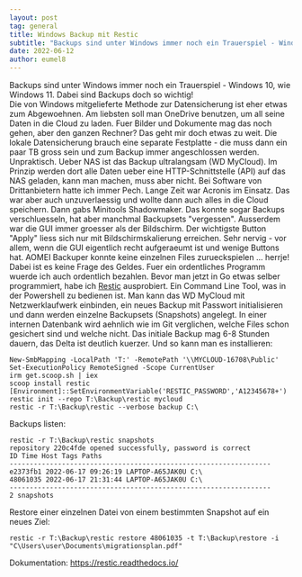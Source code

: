 ```yaml
---
layout: post
tag: general
title: Windows Backup mit Restic
subtitle: "Backups sind unter Windows immer noch ein Trauerspiel - Windows 10, wie Windows 11. Dabei sind Backups doch so wichtig!"
date: 2022-06-12
author: eumel8
---
```


Backups sind unter Windows immer noch ein Trauerspiel - Windows 10, wie Windows 11. Dabei sind Backups doch so wichtig! 
<br/>
Die von Windows mitgelieferte Methode zur Datensicherung ist eher etwas zum Abgewoehnen. Am liebsten soll man OneDrive benutzen, um all seine Daten in die Cloud zu laden. Fuer Bilder und Dokumente mag das noch gehen, aber den ganzen Rechner? Das geht mir doch etwas zu weit.
Die lokale Datensicherung brauch eine separate Festplatte - die muss dann ein paar TB gross sein und zum Backup immer angeschlossen werden. Unpraktisch. Ueber NAS ist das Backup ultralangsam (WD MyCloud). Im Prinzip werden dort alle Daten ueber eine HTTP-Schnittstelle (API) auf das NAS geladen, kann man machen, muss aber nicht.
Bei Software von Drittanbietern hatte ich immer Pech. Lange Zeit war Acronis im Einsatz. Das war aber auch unzuverlaessig und wollte dann auch alles in die Cloud speichern. Dann gabs Minitools Shadowmaker. Das konnte sogar Backups verschluesseln, hat aber manchmal Backupsets "vergessen". Ausserdem war die GUI immer groesser als der Bildschirm. Der wichtigste Button "Apply" liess sich nur mit Bildschirmskalierung erreichen. Sehr nervig - vor allem, wenn die GUI eigentlich recht aufgeraeumt ist und wenige Buttons hat.
AOMEI Backuper konnte keine einzelnen Files zurueckspielen ... herrje! Dabei ist es keine Frage des Geldes. Fuer ein ordentliches Programm wuerde ich auch ordentlich bezahlen.
Bevor man jetzt in Go etwas selber programmiert, habe ich <a href="https://restic.net/">Restic</a> ausprobiert. Ein Command Line Tool, was in der Powershell zu bedienen ist. Man kann das WD MyCloud mit Netzwerklaufwerk einbinden, ein neues Backup mit Passwort initialisieren und dann werden einzelne Backupsets (Snapshots) angelegt. In einer internen Datenbank wird aehnlich wie im Git verglichen, welche Files schon gesichert sind und welche nicht. Das initiale Backup mag 6-8 Stunden dauern, das Delta ist deutlich kuerzer. Und so kann man es installieren:

```
New-SmbMapping -LocalPath 'T:' -RemotePath '\\MYCLOUD-16708\Public'
Set-ExecutionPolicy RemoteSigned -Scope CurrentUser
irm get.scoop.sh | iex
scoop install restic
[Environment]::SetEnvironmentVariable('RESTIC_PASSWORD','A12345678+')
restic init --repo T:\Backup\restic mycloud
restic -r T:\Backup\restic --verbose backup C:\
```

Backups listen:

```
restic -r T:\Backup\restic snapshots
repository 220c4fde opened successfully, password is correct
ID Time Host Tags Paths
-----------------------------------------------------------------
e2373fb1 2022-06-17 09:26:19 LAPTOP-A65JAK0U C:\
48061035 2022-06-17 21:31:44 LAPTOP-A65JAK0U C:\
-----------------------------------------------------------------
2 snapshots
```

Restore einer einzelnen Datei von einem bestimmten Snapshot auf ein neues Ziel:

```
restic -r T:\Backup\restic restore 48061035 -t T:\Backup\restore -i "C\Users\user\Documents\migrationsplan.pdf"
```

Dokumentation: https://restic.readthedocs.io/
